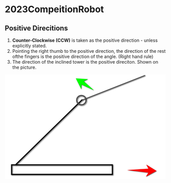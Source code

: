 # 2023CompeitionRobot

## Positive Direcitions

1. **Counter-Clockwise (CCW)** is taken as the positive direction - unless explicitly stated.
2. Pointing the right thumb to the positive direction, the direction of the rest ofthe fingers is the positive direction of the angle. (Right hand rule)
3. The direction of the inclined tower is the positive direciton. Shown on the picture.

![Positive Directions](positive-directions.png)
